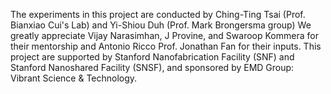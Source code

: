 The experiments in this project are conducted by Ching-Ting Tsai (Prof. Bianxiao Cui's Lab) and Yi-Shiou Duh (Prof. Mark Brongersma group)
We greatly appreciate Vijay Narasimhan, J Provine, and Swaroop Kommera for their mentorship and Antonio Ricco Prof. Jonathan Fan for their inputs. This project are supported by Stanford Nanofabrication Facility (SNF) and Stanford Nanoshared Facility (SNSF), and sponsored by EMD Group: Vibrant Science & Technology.
